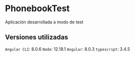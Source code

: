 # PhonebookTest

Aplicación desarrollada a modo de test 

## Versiones utilizadas
`Angular CLI`: 8.0.6
`Node`: 12.18.1
`Angular`: 8.0.3
`typescript`: 3.4.5
